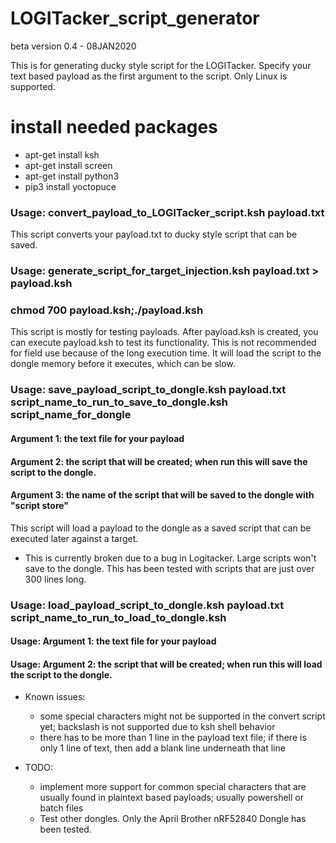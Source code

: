 # LOGITacker_script_generator
beta version 0.4 - 08JAN2020

This is for generating ducky style script for the LOGITacker.
Specify your text based payload as the first argument to the script.
Only Linux is supported.

# install needed packages
- apt-get install ksh
- apt-get install screen
- apt-get install python3
- pip3 install yoctopuce

### Usage: convert_payload_to_LOGITacker_script.ksh payload.txt
This script converts your payload.txt to ducky style script that can be saved.


### Usage: generate_script_for_target_injection.ksh payload.txt > payload.ksh
###        chmod 700 payload.ksh;./payload.ksh
This script is mostly for testing payloads.  After payload.ksh is created, you can execute payload.ksh to test its functionality.  This is not recommended for field use because of the long execution time.  It will load the script to the dongle memory before it executes, which can be slow.


### Usage: save_payload_script_to_dongle.ksh payload.txt script_name_to_run_to_save_to_dongle.ksh script_name_for_dongle
#### Argument 1: the text file for your payload
#### Argument 2: the script that will be created; when run this will save the script to the dongle.
#### Argument 3: the name of the script that will be saved to the dongle with "script store"
This script will load a payload to the dongle as a saved script that can be executed later against a target.
- This is currently broken due to a bug in Logitacker.  Large scripts won't save to the dongle.  This has been tested with scripts that are just over 300 lines long.

### Usage: load_payload_script_to_dongle.ksh payload.txt script_name_to_run_to_load_to_dongle.ksh
#### Usage: Argument 1: the text file for your payload
#### Usage: Argument 2: the script that will be created; when run this will load the script to the dongle.

- Known issues: 
    - some special characters might not be supported in the convert script yet; backslash is not supported due to ksh shell behavior
    - there has to be more than 1 line in the payload text file; if there is only 1 line of text, then add a blank line underneath that line

- TODO: 
    - implement more support for common special characters that are usually found in plaintext based payloads; usually powershell or batch files
    - Test other dongles.  Only the April Brother nRF52840 Dongle has been tested.
